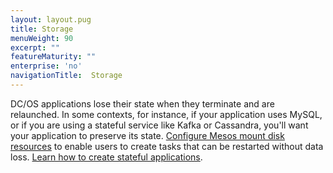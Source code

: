 ```yaml
---
layout: layout.pug
title: Storage
menuWeight: 90
excerpt: ""
featureMaturity: ""
enterprise: 'no'
navigationTitle:  Storage
---
```


<!-- This source repo for this topic is https://github.com/dcos/dcos-docs -->


DC/OS applications lose their state when they terminate and are relaunched. In some contexts, for instance, if your application uses MySQL, or if you are using a stateful service like Kafka or Cassandra, you'll want your application to preserve its state. [Configure Mesos mount disk resources](/docs/1.10/storage/mount-disk-resources/) to enable users to create tasks that can be restarted without data loss. [Learn how to create stateful applications](/docs/1.10/storage/persistent-volume/).
